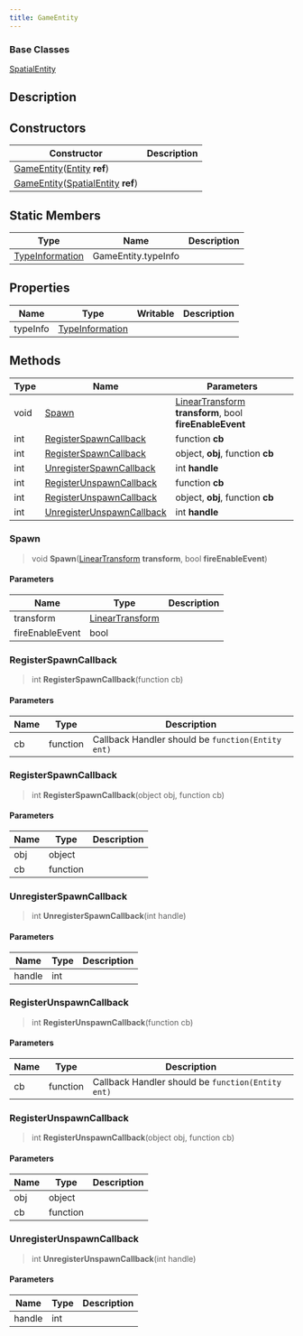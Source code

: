 ```yaml
---
title: GameEntity
---
```

### Base Classes

[SpatialEntity](/vext/ref/shared/class/spatialentity)

## Description

## Constructors

| Constructor                                                                                                | Description |
| ---------------------------------------------------------------------------------------------------------- | ----------- |
| [GameEntity](/vext/ref/server/class/gameentity)([Entity](/vext/ref/shared/class/entity) **ref**)               |             |
| [GameEntity](/vext/ref/server/class/gameentity)([SpatialEntity](/vext/ref/shared/class/spatialentity) **ref**) |             |

## Static Members

| Type                                                    | Name                | Description |
| ------------------------------------------------------- | ------------------- | ----------- |
| [TypeInformation](/vext/ref/shared/class/typeinformation) | GameEntity.typeInfo |             |

## Properties

| Name     | Type                                                    | Writable | Description |
| -------- | ------------------------------------------------------- | -------- | ----------- |
| typeInfo | [TypeInformation](/vext/ref/shared/class/typeinformation) |          |             |

## Methods

| Type | Name                                                    | Parameters                                                                                      |
| ---- | ------------------------------------------------------- | ----------------------------------------------------------------------------------------------- |
| void | [Spawn](#spawn)                                         | [LinearTransform](/vext/ref/shared/class/lineartransform) **transform**, bool **fireEnableEvent** |
| int  | [RegisterSpawnCallback](#registerspawncallback)         | function **cb**                                                                                 |
| int  | [RegisterSpawnCallback](#registerspawncallback)         | object, **obj**, function **cb**                                                                |
| int  | [UnregisterSpawnCallback](#unregisterspawncallback)     | int **handle**                                                                                  |
| int  | [RegisterUnspawnCallback](#registerunspawncallback)     | function **cb**                                                                                 |
| int  | [RegisterUnspawnCallback](#registerunspawncallback)     | object, **obj**, function **cb**                                                                |
| int  | [UnregisterUnspawnCallback](#unregisterunspawncallback) | int **handle**                                                                                  |

### Spawn

> void **Spawn**([LinearTransform](/vext/ref/shared/class/lineartransform) **transform**, bool **fireEnableEvent**)

#### Parameters

| Name            | Type                                                    | Description |
| --------------- | ------------------------------------------------------- | ----------- |
| transform       | [LinearTransform](/vext/ref/shared/class/lineartransform) |             |
| fireEnableEvent | bool                                                    |             |

### RegisterSpawnCallback

> int **RegisterSpawnCallback**(function cb)

#### Parameters

| Name | Type     | Description                                       |
| ---- | -------- | ------------------------------------------------- |
| cb   | function | Callback Handler should be `function(Entity ent)` |

### RegisterSpawnCallback

> int **RegisterSpawnCallback**(object obj, function cb)

#### Parameters

| Name | Type     | Description |
| ---- | -------- | ----------- |
| obj  | object   |             |
| cb   | function |             |

### UnregisterSpawnCallback

> int **UnregisterSpawnCallback**(int handle)

#### Parameters

| Name   | Type | Description |
| ------ | ---- | ----------- |
| handle | int  |             |

### RegisterUnspawnCallback

> int **RegisterUnspawnCallback**(function cb)

#### Parameters

| Name | Type     | Description                                       |
| ---- | -------- | ------------------------------------------------- |
| cb   | function | Callback Handler should be `function(Entity ent)` |

### RegisterUnspawnCallback

> int **RegisterUnspawnCallback**(object obj, function cb)

#### Parameters

| Name | Type     | Description |
| ---- | -------- | ----------- |
| obj  | object   |             |
| cb   | function |             |

### UnregisterUnspawnCallback

> int **UnregisterUnspawnCallback**(int handle)

#### Parameters

| Name   | Type | Description |
| ------ | ---- | ----------- |
| handle | int  |             |
